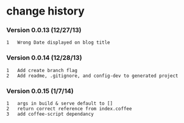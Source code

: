 # change history

### Version 0.0.13 (12/27/13)
    1   Wrong Date displayed on blog title

### Version 0.0.14 (12/28/13)
    1   Add create branch flag
    2   Add readme, .gitignore, and config-dev to generated project

### Version 0.0.15 (1/7/14)
    1   args in build & serve default to []
    2   return correct reference from index.coffee
    3   add coffee-script dependancy
